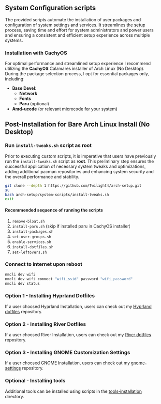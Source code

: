 ## System Configuration scripts
The provided scripts automate the installation of user packages and configuration of system settings and services.
It streamlines the setup process, saving time and effort for system administrators and power users and ensuring a consistent and efficient setup experience across multiple systems.

### Installation with CachyOS
For optimal performance and streamlined setup experience I recommend utilizing the **CachyOS** Calamares installer of Arch Linux (No Desktop). During the package selection process, I opt for essential packages only, including:
- **Base Devel**:
  - **Network**
  - **Fonts**
  - **Paru** (optional)
- **Amd-ucode** (or relevant microcode for your system)

## Post-Installation for Bare Arch Linux Install (No Desktop)
### Run `install-tweaks.sh` script as root
Prior to executing custom scripts, it is imperative that users have previously run the `install-tweaks.sh` script as **root**.
This preliminary step ensures the successful application of necessary system tweaks and optimizations, adding additional pacman repositories and 
enhancing system security and the overall performance and stability.

```bash
git clone --depth 1 https://github.com/Twilight4/arch-setup.git
su
bash arch-setup/system-scripts/install-tweaks.sh
exit
```

#### Recommended sequence of running the scripts
1. `remove-bloat.sh`
2. `install-paru.sh` (skip if installed paru in CachyOS installer)
3. `install-packages.sh`
4. `set-user-groups.sh`
5. `enable-services.sh`
6. `install-dotfiles.sh`
7. `set-leftovers.sh`

### Connect to internet upon reboot
```bash
nmcli dev wifi
nmcli dev wifi connect "wifi_ssid" password "wifi_password"
nmcli dev status
```

### Option 1 - Installing Hyprland Dotfiles
If a user choosed Hyprland Installation, users can check out my [Hyprland dotfiles](https://github.com/Twilight4/dotfiles/) repository.

### Option 2 - Installing River Dotfiles
If a user choosed River Installation, users can check out my [River dotfiles](https://github.com/Twilight4/river-settings/) repository.

### Option 3 - Installing GNOME Customization Settings
If a user choosed GNOME Installation, users can check out my [gnome-settings](https://github.com/Twilight4/gnome-settings/) repository.

### Optional - Installing tools
Additional tools can be installed using scripts in the [tools-installation](https://github.com/Twilight4/arch-setup/tree/main/tools-installation) directory.
